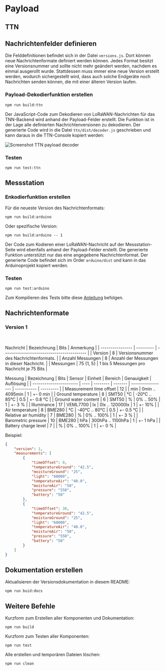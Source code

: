 # Payload

## TTN

## Nachrichtenfelder definieren

Die Felddefinitionen befindet sich in der Datei `versions.js`. Dort können neue Nachrichtenformate definiert werden können. Jedes Format besitzt eine Versionsnummer und sollte nicht mehr geändert werden, nachdem es einmal ausgerollt wurde. Stattdessen muss immer eine neue Version erstellt werden, wodurch sichergestellt wird, dass auch solche Endgeräte noch Nachrichten senden können, die mit einer älteren Version laufen.

### Payload-Dekodierfunktion erstellen

```
npm run build:ttn
```

Der JavaScript-Code zum Dekodieren von LoRaWAN-Nachrichten für das TNN-Backend wird anhand der Payload-Felder erstellt. Die Funktion ist in der Lage alle definierten Nachrichtenversionen zu dekodieren. Der generierte Code wird in die Datei `ttn/dist/decoder.js` geschrieben und kann daraus in die TTN-Console kopiert werden: 

![Screenshot TTN payload decoder](https://git.it.hs-heilbronn.de/jemaier/lorawan-akdt-hw/-/raw/develop/Payload/assets/screen-payload-decoder.jpg)

### Testen

```
npm run test:ttn
```

## Messstation

### Enkodierfunktion erstellen

Für die neueste Version des Nachrichtenformats:
```
npm run build:arduino
```

Oder spezifische Version:
```
npm run build:arduino -- 1
```

Der Code zum Kodieren einer LoRaWAN-Nachricht auf der Messstation-Seite wird ebenfalls anhand der Payload-Felder erstellt. Die generierte Funktion unterstützt nur das eine angegebene Nachrichtenformat. Der generierte Code befindet sich im Order `arduino/dist` und kann in das Arduinoprojekt kopiert werden.

### Testen

```
npm run test:arduino
```

Zum Kompilieren des Tests bitte diese [Anleitung](https://code.visualstudio.com/docs/cpp/config-msvc) befolgen.

## Nachrichtenformate
<!---#VERSIONS--->

### Version 1
<br>

Nachricht
| Bezeichnung      | Bits      | Anmerkung                                  |
| ---------------- | --------- | ------------------------------------------ |
| Version          | 8         | Versionsnummer des Nachrichtenformats.     |
| Anzahl Messungen | 8         | Anzahl der Messungen in dieser Nachricht.  |
| Messungen        | 75 {1, 5} | 1 bis 5 Messungen pro Nachricht je 75 Bits |
<br>

Messung
| Bezeichnung             | Bits | Sensor   | Einheit | Bereich           | Genauigkeit | Auflösung |
| ----------------------- | ---- | -------- | ------- | ----------------- | ----------- | --------- |
| Measurement time offset | 12   |          | min     | 0min .. 4095min   | 1           | +- 0 min  |
| Ground temperature      | 8    | SMT50    | °C      | -20°C .. 85°C     | 0.5         | +- 0.8 °C |
| Ground water content    | 6    | SMT50    | %       | 0% .. 50%         | 1           | +- 3 %    |
| Illuminance             | 17   | VEML7700 | lx      | 0lx .. 120000lx   | 1           | +- 10%    |
| Air temperature         | 8    | BME280   | °C      | -40°C .. 80°C     | 0.5         | +- 0.5 °C |
| Relative air humidity   | 7    | BME280   | %       | 0% .. 100%        | 1           | +- 3 %    |
| Barometric pressure     | 10   | BME280   | hPa     | 300hPa .. 1100hPa | 1           | +- 1 hPa  |
| Battery charge level    | 7    |          | %       | 0% .. 100%        | 1           | +- 0 %    |
<br>

Beispiel:
```json
{
    "version": 1,
    "measurements": [
        {
            "timeOffset": 0,
            "temperatureGround": "42.5",
            "moistureGround": "25",
            "light": "60000",
            "temperatureAir": "40.0",
            "moistureAir": "50",
            "pressure": "550",
            "battery": "50"
        },
        {
            "timeOffset": 30,
            "temperatureGround": "42.5",
            "moistureGround": "25",
            "light": "60000",
            "temperatureAir": "40.0",
            "moistureAir": "50",
            "pressure": "550",
            "battery": "50"
        }
    ]
}
```
<!---#ENDVERSIONS--->

## Dokumentation erstellen

Aktualisieren der Versionsdokumentation in diesem README:
```
npm run buid:docs
```

## Weitere Befehle

Kurzform zum Erstellen aller Komponenten und Dokumentation:
```
npm run build
```

Kurzform zum Testen aller Komponenten:
```
npm run test
```

Alle erstellen und temporären Dateien löschen:
```
npm run clean
```